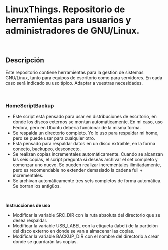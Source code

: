 # LinuxThings. Repositorio de herramientas para usuarios y administradores de GNU/Linux.

</br>

## Descripción
Este repositorio contiene herramientas para la gestión de sistemas GNU/Linux, tanto para equipos de escritorio como para servidores. En cada caso será indicado su uso típico. Adaptar a vuestras necesidades.

</br>

### HomeScriptBackup

- Este script está pensado para usar en distribuciones de escritorio, en donde los discos externos se montan automáticamente. En mi caso, uso Fedora, pero en Ubuntu debería funcionar de la misma forma.
- Se respalda un directorio completo. Yo lo uso para respaldar mi home, pero se puede usar para cualquier otro.
- Está pensado para respaldar datos en un disco extraíble, en la forma conecto, backupeo, desconecto.
- Se realizan copias incrementales automáticamente. Cuando se alcanzan las seis copias, el script pregunta si deseás archivar el set completo y comenzar uno nuevo. Se pueden realizar incrementales ilimitadamente, pero es recomendable no extender demasiado la cadena full + incrementales.
- Se archivan automáticamente tres sets completos de forma automática. Se borran los antigüos.

</br>

**Instrucciones de uso**

- Modificar la variable SRC_DIR con la ruta absoluta del directorio que se desea respaldar.
- Modificar la variable USB_LABEL con la etiqueta (label) de la partición del disco externo en donde se van a almacenar las copias.
- Modificar la variable BACKUP_DIR con el nombre del directorio a crear donde se guardarán las copias.

